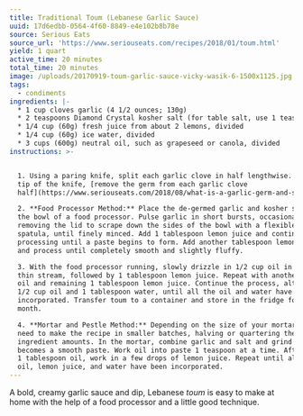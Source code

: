 ```yaml
---
title: Traditional Toum (Lebanese Garlic Sauce)
uuid: 17d6edbb-0564-4f60-8849-e4e102b8b78e
source: Serious Eats
source_url: 'https://www.seriouseats.com/recipes/2018/01/toum.html'
yield: 1 quart
active_time: 20 minutes
total_time: 20 minutes
image: /uploads/20170919-toum-garlic-sauce-vicky-wasik-6-1500x1125.jpg
tags:
  - condiments
ingredients: |-
  * 1 cup cloves garlic (4 1/2 ounces; 130g)
  * 2 teaspoons Diamond Crystal kosher salt (for table salt, use 1 teaspoon)
  * 1/4 cup (60g) fresh juice from about 2 lemons, divided
  * 1/4 cup (60g) ice water, divided
  * 3 cups (600g) neutral oil, such as grapeseed or canola, divided
instructions: >-


  1. Using a paring knife, split each garlic clove in half lengthwise. With the
  tip of the knife, [remove the germ from each garlic clove
  half](https://www.seriouseats.com/2018/08/what-is-a-garlic-germ-and-should-you-remove-it.html).

  2. **Food Processor Method:** Place the de-germed garlic and kosher salt in
  the bowl of a food processor. Pulse garlic in short bursts, occasionally
  removing the lid to scrape down the sides of the bowl with a flexible rubber
  spatula, until finely minced. Add 1 tablespoon lemon juice and continue
  processing until a paste begins to form. Add another tablespoon lemon juice
  and process until completely smooth and slightly fluffy.

  3. With the food processor running, slowly drizzle in 1/2 cup oil in a very
  thin stream, followed by 1 tablespoon lemon juice. Repeat with another 1/2 cup
  oil and remaining 1 tablespoon lemon juice. Continue the process, alternating
  1/2 cup oil and 1 tablespoon water, until all the oil and water have been
  incorporated. Transfer toum to a container and store in the fridge for up to 1
  month.

  4. **Mortar and Pestle Method:** Depending on the size of your mortar, you may
  need to make the recipe in smaller batches, halving or quartering the
  ingredient amounts. In the mortar, combine garlic and salt and grind until it
  becomes a smooth paste. Work oil into paste 1 teaspoon at a time. After adding
  1 tablespoon oil, work in a few drops of lemon juice. Repeat until all the
  oil, lemon juice, and water have been incorporated.
---
```

A bold, creamy garlic sauce and dip, Lebanese *toum* is easy to make at home with the help of a food processor and a little good technique.
